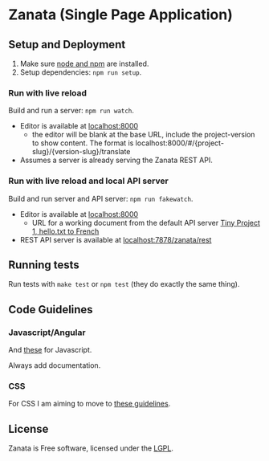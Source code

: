 # Zanata (Single Page Application)



## Setup and Deployment

1. Make sure [node and npm](http://nodejs.org/) are installed.
2. Setup dependencies: `npm run setup`.

### Run with live reload

Build and run a server: `npm run watch`.

 - Editor is available at [localhost:8000](http://localhost:8000)
   - the editor will be blank at the base URL, include the project-version to
     show content. The format is
     localhost:8000/#/{project-slug}/{version-slug}/translate
 - Assumes a server is already serving the Zanata REST API.


### Run with live reload and local API server

Build and run server and API server: `npm run fakewatch`.

 - Editor is available at [localhost:8000](http://localhost:8000)
   - URL for a working document from the default API server [Tiny Project 1, hello.txt to French](http://localhost:8000/#/tiny-project/1/translate/hello.txt/fr)
 - REST API server is available at
   [localhost:7878/zanata/rest](http://localhost:7878/zanata/rest)


## Running tests

Run tests with `make test` or `npm test` (they do exactly the same thing).


## Code Guidelines

### Javascript/Angular

And [these](https://github.com/zanata/javascript) for Javascript.

Always add documentation.

### CSS

For CSS I am aiming to move to [these guidelines](https://github.com/suitcss/suit/blob/master/doc/README.md).

## License

Zanata is Free software, licensed under the [LGPL](http://www.gnu.org/licenses/lgpl-2.1.html).
